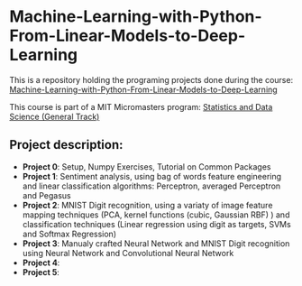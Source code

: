 # Machine-Learning-with-Python-From-Linear-Models-to-Deep-Learning
This is a repository holding the programing projects done during the course:<br>
[Machine-Learning-with-Python-From-Linear-Models-to-Deep-Learning](https://www.edx.org/learn/machine-learning/massachusetts-institute-of-technology-machine-learning-with-python-from-linear-models-to-deep-learning)

This course is part of a MIT Micromasters program: [Statistics and Data Science (General Track)](https://www.edx.org/masters/micromasters/mitx-statistics-and-data-science-general-track?index=product&queryID=73a3540be72ac4ceba750abb2930dce3&position=4&linked_from=autocomplete&c=autocomplete)

## Project description:
- **Project 0**: Setup, Numpy Exercises, Tutorial on Common Packages
- **Project 1**: Sentiment analysis, using bag of words feature engineering and linear classification algorithms: Perceptron, averaged Perceptron and Pegasus
- **Project 2**: MNIST Digit recognition, using a variaty of image feature mapping techniques (PCA, kernel functions (cubic, Gaussian RBF) ) and classification techniques (Linear regression using digit as targets, SVMs and Softmax Regression)
- **Project 3**: Manualy crafted Neural Network and MNIST Digit recognition using Neural Network and Convolutional Neural Network
- **Project 4**: 
- **Project 5**:
